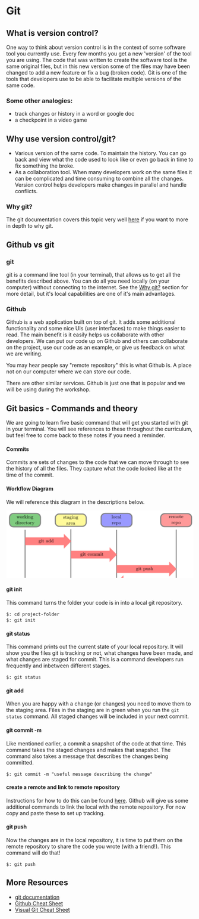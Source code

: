 # Git

## What is version control?
One way to think about version control is in the context of some software tool you currently use. Every few months you get a new 'version' of the tool you are using. The code that was written to create the software tool is the same original files, but in this new version some of the files may have been changed to add a new feature or fix a bug (broken code). Git is one of the tools that developers use to be able to facilitate multiple versions of the same code.

### Some other analogies:
- track changes or history in a word or google doc
- a checkpoint in a video game

## Why use version control/git?
- Various version of the same code. To maintain the history. You can go back and view what the code used to look like or even go back in time to fix something the broke.
- As a collaboration tool. When many developers work on the same files it can be complicated and time consuming to combine all the changes. Version control helps developers make changes in parallel and handle conflicts.

### Why git?
The git documentation covers this topic very well [here](https://git-scm.com/about) if you want to more in depth to why git.

## Github vs git
### git
git is a command line tool (in your terminal), that allows us to get all the benefits described above. You can do all you need locally (on your computer) without connecting to the internet. See the [Why git?](#why-git) section for more detail, but it's local capabilities are one of it's main advantages. 

### Github
Github is a web application built on top of git. It adds some additional functionality and some nice UIs (user interfaces) to make things easier to read. The main benefit is it easily helps us collaborate with other developers. We can put our code up on Github and others can collaborate on the project, use our code as an example, or give us feedback on what we are writing.

You may hear people say "remote repository" this is what Github is. A place not on our computer where we can store our code. 

There are other similar services. Github is just one that is popular and we will be using during the workshop.

## Git basics - Commands and theory
We are going to learn five basic command that will get you started with git in your terminal. You will see references to these throughout the curriculum, but feel free to come back to these notes if you need a reminder.

#### Commits
Commits are sets of changes to the code that we can move through to see the history of all the files. They capture what the code looked like at the time of the commit.

#### Workflow Diagram
We will reference this diagram in the descriptions below.

![git workflow diagram](imgs/git-workflow.png)

#### git init
This command turns the folder your code is in into a local git repository.

```
$: cd project-folder
$: git init
```
#### git status
This command prints out the current state of your local repository. It will show you the files git is tracking or not, what changes have been made, and what changes are staged for commit. This is a command developers run frequently and inbetween different stages.
 
```
$: git status
```
#### git add
When you are happy with a change (or changes) you need to move them to the staging area. Files in the staging are in green when you run the ```git status``` command. All staged changes will be included in your next commit.

#### git commit -m 
Like mentioned earlier, a commit a snapshot of the code at that time. This command takes the staged changes and makes that snapshot. The command also takes a message that describes the changes being committed.

```
$: git commit -m "useful message describing the change"
```
#### create a remote and link to remote repository
Instructions for how to do this can be found [here](https://help.github.com/articles/adding-an-existing-project-to-github-using-the-command-line/). Github will give us some additional commands to link the local with the remote repository. For now copy and paste these to set up tracking.

#### git push
Now the changes are in the local repository, it is time to put them on the remote repository to share the code you wrote (with a friend!). This command will do that!

```
$: git push
```

## More Resources
- [git documentation](https://git-scm.com/doc)
- [Github Cheat Sheet](https://services.github.com/kit/downloads/github-git-cheat-sheet.pdf)
- [Visual Git Cheat Sheet](http://ndpsoftware.com/git-cheatsheet.html)
